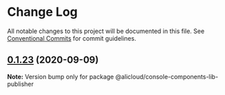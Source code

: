 # Change Log

All notable changes to this project will be documented in this file.
See [Conventional Commits](https://conventionalcommits.org) for commit guidelines.

## [0.1.23](https://github.com/aliyun/console-components/compare/@alicloud/console-components-lib-publisher@0.1.22...@alicloud/console-components-lib-publisher@0.1.23) (2020-09-09)

**Note:** Version bump only for package @alicloud/console-components-lib-publisher
